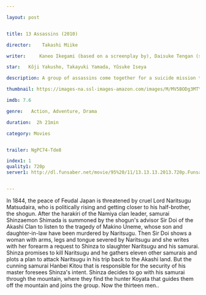 ```yaml
---

layout: post


title: 13 Assassins (2010)

director:    Takashi Miike

writer:     Kaneo Ikegami (based on a screenplay by), Daisuke Tengan (screenplay)

star:   Kôji Yakusho, Takayuki Yamada, Yûsuke Iseya

description: A group of assassins come together for a suicide mission to kill an evil lord.

thumbnail: https://images-na.ssl-images-amazon.com/images/M/MV5BODg3MTYwODY3MF5BMl5BanBnXkFtZTcwMDk2MzYwNQ@@._V1_QL50_.jpg

imdb: 7.6

genre:   Action, Adventure, Drama 

duration:  2h 21min

category: Movies


trailer: NgPC74-Tde8

index1: 1
quality1: 720p
server1: http://dl.funsaber.net/movie/95%20/11/13.13.13.2013.720p.Funsaber.mkv


---
```


In 1844, the peace of Feudal Japan is threatened by cruel Lord Naritsugu Matsudaira, who is politically rising and getting closer to his half-brother, the shogun. After the harakiri of the Namiya clan leader, samurai Shinzaemon Shimada is summoned by the shogun's advisor Sir Doi of the Akashi Clan to listen to the tragedy of Makino Uneme, whose son and daughter-in-law have been murdered by Naritsugu. Then Sir Doi shows a woman with arms, legs and tongue severed by Naritsugu and she writes with her forearm a request to Shinza to slaughter Naritsugu and his samurai. Shinza promises to kill Naritsugu and he gathers eleven other samurais and plots a plan to attack Naritsugu in his trip back to the Akashi land. But the cunning samurai Hanbei Kitou that is responsible for the security of his master foresees Shinza's intent. Shinza decides to go with his samurai through the mountain, where they find the hunter Koyata that guides them off the mountain and joins the group. Now the thirteen men..